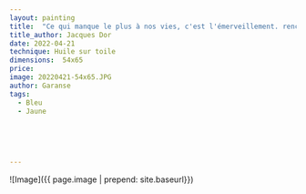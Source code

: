 ```yaml
---
layout: painting
title:  "Ce qui manque le plus à nos vies, c'est l'émerveillement. rencontrer ceux qui s'émerveillent encore, d'un rien, d'un papillon, de la pluie battante, d'un coquelicot, du chant d'un oiseau. ¨Presque rien. Beaucoup. " 
title_author: Jacques Dor   
date: 2022-04-21
technique: Huile sur toile
dimensions:  54x65
price: 
image: 20220421-54x65.JPG
author: Garanse
tags:
  - Bleu
  - Jaune
  
 
  
  
  
---
```

![Image]({{ page.image | prepend: site.baseurl}})


